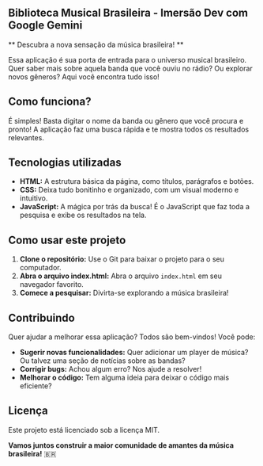 ##  Biblioteca Musical Brasileira - Imersão Dev com Google Gemini

** Descubra a nova sensação da música brasileira! **

Essa aplicação é sua porta de entrada para o universo musical brasileiro. Quer saber mais sobre aquela banda que você ouviu no rádio? Ou explorar novos gêneros? Aqui você encontra tudo isso!

## Como funciona?

É simples! Basta digitar o nome da banda ou gênero que você procura e pronto! A aplicação faz uma busca rápida e te mostra todos os resultados relevantes.

## Tecnologias utilizadas

* **HTML:** A estrutura básica da página, como títulos, parágrafos e botões.
* **CSS:** Deixa tudo bonitinho e organizado, com um visual moderno e intuitivo.
* **JavaScript:** A mágica por trás da busca! É o JavaScript que faz toda a pesquisa e exibe os resultados na tela.

## Como usar este projeto

1. **Clone o repositório:** Use o Git para baixar o projeto para o seu computador.
2. **Abra o arquivo index.html:** Abra o arquivo `index.html` em seu navegador favorito.
3. **Comece a pesquisar:** Divirta-se explorando a música brasileira!

## Contribuindo

Quer ajudar a melhorar essa aplicação? Todos são bem-vindos! Você pode:

* **Sugerir novas funcionalidades:** Quer adicionar um player de música? Ou talvez uma seção de notícias sobre as bandas?
* **Corrigir bugs:** Achou algum erro? Nos ajude a resolver!
* **Melhorar o código:** Tem alguma ideia para deixar o código mais eficiente?

## Licença

Este projeto está licenciado sob a licença MIT.

**Vamos juntos construir a maior comunidade de amantes da música brasileira!** 🇧🇷
